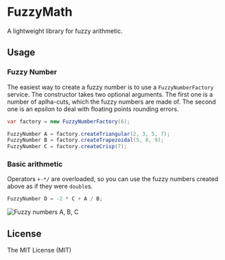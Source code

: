 # FuzzyMath
A lightweight library for fuzzy arithmetic.

## Usage

### Fuzzy Number
The easiest way to create a fuzzy number is to use a `FuzzyNumberFactory` service. The constructor takes two optional arguments. The first one is a number of aplha-cuts, which the fuzzy numbers are made of. The second one is an epsilon to deal with floating points rounding errors.
```c#
var factory = new FuzzyNumberFactory(6);

FuzzyNumber A = factory.createTriangular(2, 3, 5, 7);
FuzzyNumber B = factory.createTrapezoidal(5, 8, 9);
FuzzyNumber C = factory.createCrisp(7);
```
### Basic arithmetic
Operators `+-*/` are overloaded, so you can use the fuzzy numbers created above as if they were `double`s.
```c#
FuzzyNumber D = -2 * C + A / B;
```

![Fuzzy numbers A, B, C](https://cloud.githubusercontent.com/assets/7131153/14114997/8fe492a6-f5d9-11e5-8bdc-bf34be7a653a.PNG)

## License
The MIT License (MIT)

